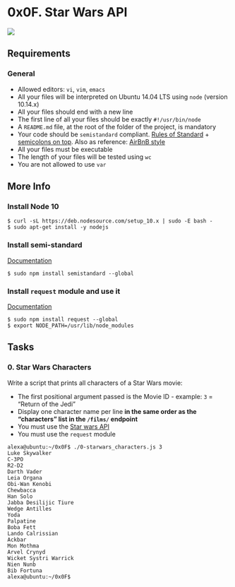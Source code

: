0x0F. Star Wars API
===
![](https://twilio-cms-prod.s3.amazonaws.com/original_images/star_wars_episode_viii_the_last_jedi_2017_4k-HD.jpg)

Requirements
---
### General
- Allowed editors: ```vi```, ```vim```, ```emacs```
- All your files will be interpreted on Ubuntu 14.04 LTS using ```node``` (version 10.14.x)
- All your files should end with a new line
- The first line of all your files should be exactly ```#!/usr/bin/node```
- A ```README.md``` file, at the root of the folder of the project, is mandatory
- Your code should be ```semistandard``` compliant. [Rules of Standard](https://standardjs.com/rules.html) + [semicolons on top](https://github.com/standard/semistandard). Also as reference: [AirBnB style](https://github.com/airbnb/javascript)
- All your files must be executable
- The length of your files will be tested using ```wc```
- You are not allowed to use ```var```

## More Info
### **Install Node 10**
```shell
$ curl -sL https://deb.nodesource.com/setup_10.x | sudo -E bash -
$ sudo apt-get install -y nodejs
```

### **Install semi-standard**
[Documentation](https://github.com/standard/semistandard)
```shell
$ sudo npm install semistandard --global
```

### **Install ```request``` module and use it**
[Documentation](https://github.com/request/request)
```shell
$ sudo npm install request --global
$ export NODE_PATH=/usr/lib/node_modules
```

## Tasks
### 0. Star Wars Characters

Write a script that prints all characters of a Star Wars movie:

- The first positional argument passed is the Movie ID - example: ```3``` = “Return of the Jedi”
- Display one character name per line **in the same order as the “characters” list in the ```/films/``` endpoint**
- You must use the [Star wars API](https://swapi-api.hbtn.io/)
- You must use the ```request``` module
```shell
alexa@ubuntu:~/0x0F$ ./0-starwars_characters.js 3
Luke Skywalker
C-3PO
R2-D2
Darth Vader
Leia Organa
Obi-Wan Kenobi
Chewbacca
Han Solo
Jabba Desilijic Tiure
Wedge Antilles
Yoda
Palpatine
Boba Fett
Lando Calrissian
Ackbar
Mon Mothma
Arvel Crynyd
Wicket Systri Warrick
Nien Nunb
Bib Fortuna
alexa@ubuntu:~/0x0F$
```